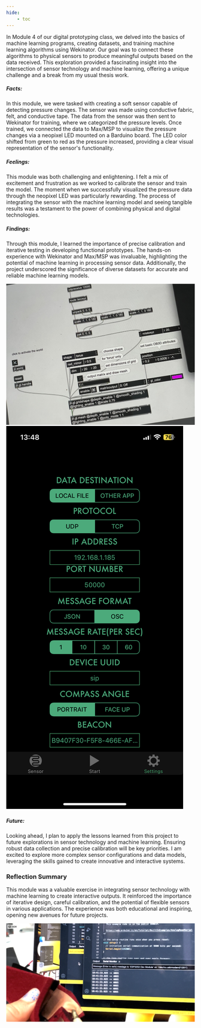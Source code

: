 ```yaml
---
hide:
    - toc
---
```







In Module 4 of our digital prototyping class, we delved into the basics of machine learning programs, creating datasets, and training machine learning algorithms using Wekinator. Our goal was to connect these algorithms to physical sensors to produce meaningful outputs based on the data received. This exploration provided a fascinating insight into the intersection of sensor technology and machine learning, offering a unique challenge and a break from my usual thesis work.


##### Facts:

In this module, we were tasked with creating a soft sensor capable of detecting pressure changes. The sensor was made using conductive fabric, felt, and conductive tape. The data from the sensor was then sent to Wekinator for training, where we categorized the pressure levels. Once trained, we connected the data to Max/MSP to visualize the pressure changes via a neopixel LED mounted on a Barduino board. The LED color shifted from green to red as the pressure increased, providing a clear visual representation of the sensor's functionality.

##### Feelings:

This module was both challenging and enlightening. I felt a mix of excitement and frustration as we worked to calibrate the sensor and train the model. The moment when we successfully visualized the pressure data through the neopixel LED was particularly rewarding. The process of integrating the sensor with the machine learning model and seeing tangible results was a testament to the power of combining physical and digital technologies.

##### Findings:
Through this module, I learned the importance of precise calibration and iterative testing in developing functional prototypes. The hands-on experience with Wekinator and Max/MSP was invaluable, highlighting the potential of machine learning in processing sensor data. Additionally, the project underscored the significance of diverse datasets for accurate and reliable machine learning models.

![max](../../images/Varias/max.jpg)
![sensor](../../images/Varias/sensor.PNG)

##### Future:

Looking ahead, I plan to apply the lessons learned from this project to future explorations in sensor technology and machine learning. Ensuring robust data collection and precise calibration will be key priorities. I am excited to explore more complex sensor configurations and data models, leveraging the skills gained to create innovative and interactive systems.

### Reflection Summary
This module was a valuable exercise in integrating sensor technology with machine learning to create interactive outputs. It reinforced the importance of iterative design, careful calibration, and the potential of flexible sensors in various applications. The experience was both educational and inspiring, opening new avenues for future projects.

![flex 4](../../images/Varias/flex%204.png)
